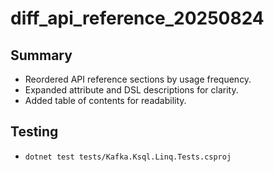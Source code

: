 # diff_api_reference_20250824

## Summary
- Reordered API reference sections by usage frequency.
- Expanded attribute and DSL descriptions for clarity.
- Added table of contents for readability.

## Testing
- `dotnet test tests/Kafka.Ksql.Linq.Tests.csproj`
